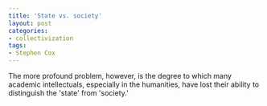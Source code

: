 ```yaml
---
title: 'State vs. society'
layout: post
categories:
- collectivization
tags:
- Stephen Cox
---
```


The more profound problem, however, is the degree to which many academic intellectuals, especially in the humanities, have lost their ability to distinguish the 'state' from 'society.'